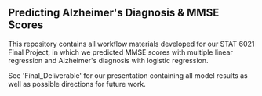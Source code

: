 ## Predicting Alzheimer's Diagnosis & MMSE Scores

This repository contains all workflow materials developed for our STAT 6021 Final Project, in which we predicted MMSE scores with multiple linear regression and Alzheimer's diagnosis with logistic regression. 

See 'Final_Deliverable' for our presentation containing all model results as well as possible directions for future work. 
